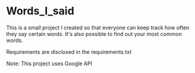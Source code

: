# Words_I_said

This is a small project I created so that everyone can keep track how often they say certain words.
It's also possible to find out your most common words.

Requirements are disclosed in the requirements.txt

Note:
This project uses Google API
